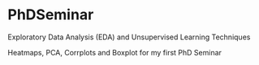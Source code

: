 # PhDSeminar

Exploratory Data Analysis (EDA) and Unsupervised Learning Techniques 


Heatmaps, PCA, Corrplots and Boxplot for my first PhD Seminar 
